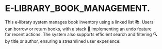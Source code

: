 # E-LIBRARY_BOOK_MANAGEMENT.
This e-library system manages book inventory using a linked list 📚. Users can borrow or return books, with a stack 🔄 implementing an undo feature for recent actions. The system also supports efficient search and filtering 🔍 by title or author, ensuring a streamlined user experience.
